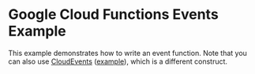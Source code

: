 # Google Cloud Functions Events Example
This example demonstrates how to write an event function. Note that you can also use [CloudEvents](https://github.com/cloudevents/sdk-python)
([example](../cloud_run_cloudevents)), which is a different construct. 